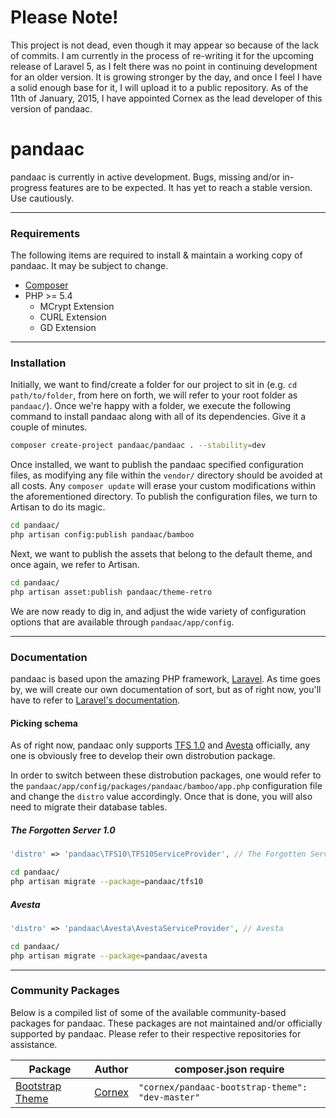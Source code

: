 # Please Note!
This project is not dead, even though it may appear so because of the lack of commits. I am currently in the process of re-writing it for the upcoming release of Laravel 5, as I felt there was no point in continuing development for an older version. It is growing stronger by the day, and once I feel I have a solid enough base for it, I will upload it to a public repository. As of the 11th of January, 2015, I have appointed Cornex as the lead developer of this version of pandaac.

# pandaac
pandaac is currently in active development. Bugs, missing and/or in-progress features are to be expected. It has yet to reach a stable version. Use cautiously.

---

### Requirements
The following items are required to install & maintain a working copy of pandaac. It may be subject to change.
* [Composer](https://getcomposer.org/)
* PHP >= 5.4
  * MCrypt Extension
  * CURL Extension
  * GD Extension

---

### Installation
Initially, we want to find/create a folder for our project to sit in (e.g. `cd path/to/folder`, from here on forth, we will refer to your root folder as `pandaac/`). Once we're happy with a folder, we execute the following command to install pandaac along with all of its dependencies. Give it a couple of minutes.
```bash
composer create-project pandaac/pandaac . --stability=dev
```
Once installed, we want to publish the pandaac specified configuration files, as modifying any file within the `vendor/` directory should be avoided at all costs. Any `composer update` will erase your custom modifications within the aforementioned directory.
To publish the configuration files, we turn to Artisan to do its magic.
```bash
cd pandaac/
php artisan config:publish pandaac/bamboo
````
Next, we want to publish the assets that belong to the default theme, and once again, we refer to Artisan.
```bash
cd pandaac/
php artisan asset:publish pandaac/theme-retro
```
We are now ready to dig in, and adjust the wide variety of configuration options that are available through `pandaac/app/config`.

---

### Documentation
pandaac is based upon the amazing PHP framework, [Laravel](http://laravel.com/). As time goes by, we will create our own documentation of sort, but as of right now, you'll have to refer to [Laravel's documentation](http://laravel.com/docs).

#### Picking schema
As of right now, pandaac only supports [TFS 1.0](https://github.com/otland/forgottenserver) and [Avesta](https://code.google.com/p/avesta74/) officially, any one is obviously free to develop their own distrobution package.

In order to switch between these distrobution packages, one would refer to the `pandaac/app/config/packages/pandaac/bamboo/app.php` configuration file and change the `distro` value accordingly. Once that is done, you will also need to migrate their database tables.

##### The Forgotten Server 1.0
```php
'distro' => 'pandaac\TFS10\TFS10ServiceProvider', // The Forgotten Server 1.0
```
```bash
cd pandaac/
php artisan migrate --package=pandaac/tfs10
```

##### Avesta
```php
'distro' => 'pandaac\Avesta\AvestaServiceProvider', // Avesta
```
```bash
cd pandaac/
php artisan migrate --package=pandaac/avesta
```

---

### Community Packages
Below is a compiled list of some of the available community-based packages for pandaac. These packages are not maintained and/or officially supported by pandaac. Please refer to their respective repositories for assistance.

| Package | Author | composer.json require |
| ------- | ------ | ------- |
| [Bootstrap Theme](https://github.com/cornex1/pandaac-bootstrap-theme) | [Cornex](https://github.com/cornex1) | `"cornex/pandaac-bootstrap-theme": "dev-master"` |
